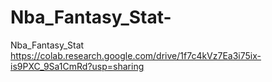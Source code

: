 # Nba_Fantasy_Stat-
Nba_Fantasy_Stat 
https://colab.research.google.com/drive/1f7c4kVz7Ea3i75ix-is9PXC_9Sa1CmRd?usp=sharing
